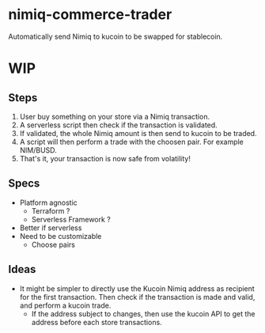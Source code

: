 # nimiq-commerce-trader
Automatically send Nimiq to kucoin to be swapped for stablecoin.


# WIP

## Steps

1. User buy something on your store via a Nimiq transaction.
2. A serverless script then check if the transaction is validated.
3. If validated, the whole Nimiq amount is then send to kucoin to be traded.
4. A script will then perform a trade with the choosen pair. For example NIM/BUSD.
5. That's it, your transaction is now safe from volatility!

## Specs

- Platform agnostic
    - Terraform ?
    - Serverless Framework ?
- Better if serverless
- Need to be customizable
    - Choose pairs 

## Ideas

- It might be simpler to directly use the Kucoin Nimiq address as recipient for the first transaction. Then check if the transaction is made and valid, and perform a kucoin trade.
    - If the address subject to changes, then use the kucoin API to get the address before each store transactions.
